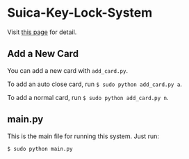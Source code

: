 # Suica-Key-Lock-System
Visit [this page](https://hackmd.io/@tonnsama/suica_key) for detail.

## Add a New Card
You can add a new card with `add_card.py`.

To add an auto close card, run `$ sudo python add_card.py a`.

To add a normal card, run `$ sudo python add_card.py n`.

## main.py
This is the main file for running this system.
Just run:
```
$ sudo python main.py
```
